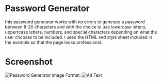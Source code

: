 # Password Generator #

this password generator works with no errors to generate a password between 8-20 characters and with the choice to use lowercase letters, upperrcase letters, numbers, and special characters depending on what the user chooses to be included. I used the HTML and style sheet included in the example so that the page looks professional.

# Screenshot

![Password Generator image]()
Format: ![Alt Text](/PasswordGenerator/PasswordGeneratorImage.png)